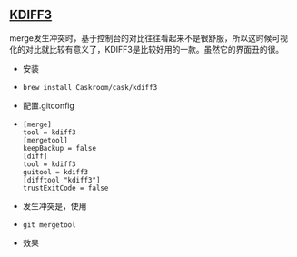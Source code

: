 ## [KDIFF3](http://kdiff3.sourceforge.net/)

merge发生冲突时，基于控制台的对比往往看起来不是很舒服，所以这时候可视化的对比就比较有意义了，KDIFF3是比较好用的一款。虽然它的界面丑的很。

* 安装

* ```
  brew install Caskroom/cask/kdiff3
  ```

* 配置.gitconfig

* ```
  [merge] 
  tool = kdiff3
  [mergetool]
  keepBackup = false
  [diff]
  tool = kdiff3
  guitool = kdiff3
  [difftool "kdiff3"]
  trustExitCode = false
  ```

* 发生冲突是，使用

* ```
  git mergetool
  ```

* 效果


